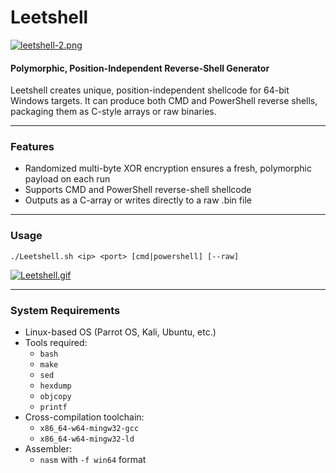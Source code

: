 # Leetshell

[![leetshell-2.png](https://i.postimg.cc/NjmkWQg0/leetshell-2.png)](https://postimg.cc/sMfWWdGF)

#### Polymorphic, Position-Independent Reverse-Shell Generator

Leetshell creates unique, position-independent shellcode for 64-bit Windows targets. It can produce both CMD and PowerShell reverse shells, packaging them as C-style arrays or raw binaries.

---

### Features

- Randomized multi-byte XOR encryption ensures a fresh, polymorphic payload on each run
- Supports CMD and PowerShell reverse-shell shellcode
- Outputs as a C-array or writes directly to a raw .bin file

---

### Usage

```
./Leetshell.sh <ip> <port> [cmd|powershell] [--raw]
```

[![Leetshell.gif](https://i.postimg.cc/LszYJh8y/Leetshell.gif)](https://postimg.cc/XZY7hjFF)

---

### System Requirements

- Linux-based OS (Parrot OS, Kali, Ubuntu, etc.)
- Tools required:
  - `bash`
  - `make`
  - `sed`
  - `hexdump`
  - `objcopy`
  - `printf`
- Cross-compilation toolchain:
  - `x86_64-w64-mingw32-gcc`
  - `x86_64-w64-mingw32-ld`
- Assembler:
  - `nasm` with `-f win64` format

